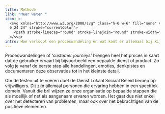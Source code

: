 ```yaml
---
title: Methode
link: "Meer weten "
icon: >-
  <svg xmlns="http://www.w3.org/2000/svg" class="h-6 w-6" fill="none" viewBox="0
  0 24 24" stroke="currentColor">
    <path stroke-linecap="round" stroke-linejoin="round" stroke-width="2" d="M17 20h5v-2a3 3 0 00-5.356-1.857M17 20H7m10 0v-2c0-.656-.126-1.283-.356-1.857M7 20H2v-2a3 3 0 015.356-1.857M7 20v-2c0-.656.126-1.283.356-1.857m0 0a5.002 5.002 0 019.288 0M15 7a3 3 0 11-6 0 3 3 0 016 0zm6 3a2 2 0 11-4 0 2 2 0 014 0zM7 10a2 2 0 11-4 0 2 2 0 014 0z" />
  </svg>
intro: Hoe verloopt een proceswandeling en wat komt er allemaal bij kijken?
---
```

Proceswandelingen of *‘customer journeys’* brengen heel het proces in kaart dat de gebruiker ervaart bij bijvoorbeeld een bepaalde dienst of product. Zo volg je vanaf de eerste stap alle handelingen, emoties, denkpistes en documenteren deze observaties tot in het kleinste detail.

Om de testen uit te voeren doet de Dienst Lokaal Sociaal Beleid beroep op vrijwilligers. Dit zijn allemaal personen die ervaring hebben in een specifiek domein. Vanuit die bril wijzen ze onze organisatie op bepaalde stappen die als moeilijk of net als aangenaam ervaren worden. Het gaat dus niet enkel over het detecteren van problemen, maar ook over het bekrachtigen van de positieve elementen.
